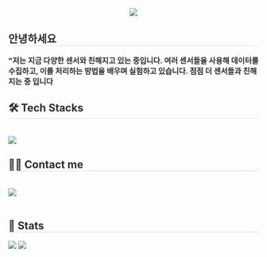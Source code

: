<div align= "center">
    <img src="https://capsule-render.vercel.app/api?type=cylinder&color=random&height=180&text=포트폴리오&animation=fadeIn&fontColor=000000&fontSize=70" />
    </div>
    <div style="text-align: left;"> 
    <h2 style="border-bottom: 1px solid #d8dee4; color: #282d33;"> 안녕하세요 </h2>  
    <div style="font-weight: 700; font-size: 15px; text-align: left; color: #282d33;"> "저는 지금 다양한 센서와 친해지고 있는 중입니다. 여러 센서들을 사용해 데이터를 수집하고, 이를 처리하는 방법을 배우며 실험하고 있습니다. 점점 더 센서들과 친해 지는 중 입니다 </div> 
    </div>
    <div style="text-align: left;">
    <h2 style="border-bottom: 1px solid #d8dee4; color: #282d33;"> 🛠️ Tech Stacks </h2> <br> 
    <div style="margin: ; text-align: left;" "text-align: left;"> <img src="https://img.shields.io/badge/C-A8B9CC?style=for-the-badge&logo=C&logoColor=white">
          </div>
    </div>
    <div style="text-align: left;">
    <h2 style="border-bottom: 1px solid #d8dee4; color: #282d33;"> 🧑‍💻 Contact me </h2> <br> 
    <div style="text-align: left;"> <a href=mailto:sim251018@gmail.com> <img src="https://img.shields.io/badge/Gmail-EA4335?style=for-the-badge&logo=Gmail&logoColor=white&link=mailto:sim251018@gmail.com"> </a>
          </div>  <br> 
    <div style="text-align: left;">  </div> 
    </div>
    <div style="text-align: left;"> 
    <h2 style="border-bottom: 1px solid #d8dee4; color: #282d33;"> 🏅 Stats </h2> <div style="text-align: left;"> <img src="https://github-readme-stats.vercel.app/api?username=120344124&custom_title=120344124's Github Stat&bg_color=180,000000,&title_color=ffffff&text_color=ffffff"
        /> <img src="https://github-readme-stats.vercel.app/api/top-langs/?username=120344124&layout=compact&bg_color=180,000000,&title_color=ffffff&text_color=ffffff"
           /> </div> 
    </div>
    
